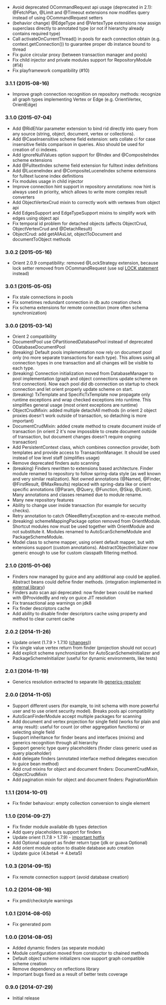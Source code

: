 * Avoid deprecated OCommandRequest api usage (deprecated in 2.1): 
@FetchPlan, @Limit and @Timeout extensions now modifies query instead of using OCommandRequest setters
* (behavior change) @EdgeType and @VertexType extensions now assign superclass directly to annotated type (or not if hierarchy already contains required type)
* Call activateOnCurrentThread() in pools for each connection obtain (e.g. context.getConnection()) to guarantee proper db instance bound to thread
* Fix guice circular proxy (between transaction manager and pools)
* Fix child injector and private modules support for RepositoryModule (#14)
* Fix playframework compatibility (#10)

### 3.1.1 (2015-08-16)
* Improve graph connection recognition on repository methods: recognize all graph types implementing Vertex or Edge (e.g. OrientVertex, OrientEdge)

### 3.1.0 (2015-07-04)
* Add @RidElVar parameter extension to bind rid directly into query from any source (string, object, document, vertex or collections).
* Add @CaseInsensitive scheme field extension: sets collate ci for case insensitive fields comparison in queries. Also should be used for creation of ci indexes.
* Add ignoreNullValues option support for @Index and @CompositeIndex scheme extensions
* Add @FulltextIndex scheme field extension for fulltext index definitions
* Add @LuceneIndex and @CompositeLuceneIndex scheme extensions for fulltext lucene index definitions
* Fix modules usage in child injector
* Improve connection hint support in repository annotations: now hint is always used in priority, which allows to write more complex result converters
* Add ObjectVertexCrud mixin to correctly work with vertexes from object api
* Add EdgesSupport and EdgeTypeSupport mixins to simplify work with edges using object api
* Fix temporal id problem for detached objects (affects ObjectCrud, ObjectVertexCrud and @DetachResult)
* ObjectCrud: add getAllAsList, objectToDocument and documentToObject methods

### 3.0.2 (2015-05-16)
* Orient 2.0.9 compatibility: removed @LockStrategy extension, because lock setter removed from OCommandRequest (use sql [LOCK statement](http://orientdb.com/docs/last/orientdb.wiki/SQL-Query.html) instead)

### 3.0.1 (2015-05-05)
* Fix stale connections in pools
* Fix sometimes redundant connection in db auto creation check
* Fix schema extensions for remote connection (more often schema synchronization)

### 3.0.0 (2015-03-14)
* Orient 2 compatibility
* DocumentPool use OPartitionedDatabasePool instead of deprecated ODatabaseDocumentPool
* (breaking) Default pools implementation now rely on document pool only (no more separate transactions for each type).
This allows using all connection types in one transaction and all changes will be visible to each type.
* (breaking) Connection initialization moved from DatabaseManager to pool implementation (graph and object
 connections update scheme on first connection). Now each pool did db connection on startup to check connection and
 let orient properly update scheme on start.
* (breaking) TxTemplate and SpecificTxTemplate now propagate only runtime exceptions and wrap checked exceptions
 into runtime. This simplifies general usage (most orient exceptions are runtime)
* ObjectCrudMixin: added multiple detachAll methods (in orient 2 object proxies doesn't work outside of transaction,
so detaching is more important)
* DocumentCrudMixin: added create method to create document inside of transaction (in orient 2 it's now impossible to
create document outside of transaction, but document changes doesn't require ongoing transaction)
* Add PersistentContext class, which combines connection provider, both templates and provide access to
TransactionManager. It should be used instead of low level staff (simplifies usage)
* Remove deprecated finders auto scanning
* (breaking) Finders rewritten to extensions based architecture. Finder module renamed to repository to follow spring-data
style (as well known and very similar realization). Not owned annotations (@Named, @Finder, @FirstResult, @MaxResults)
replaced with spring-data like or orient specific annotations (@Param, @Query, @Function, @Skip, @Limit).
Many annotations and classes renamed due to module rename.
* Many new repository features
* Ability to change user inside transaction (for example for security checks).
* Retry annotation to catch ONeedRetryException and re-execute method.
* (breaking) schemeMappingPackage option removed from OrientModule. Shortcut modules now must be used together with
OrientModule and not substitute it. Modules renamed to AutoScanSchemeModule and PackageSchemeModule.
* Model class to scheme mapper, using orient default mapper, but with extensions support (custom annotations).
AbstractObjectInitializer now generic enough to use for custom classpath filtering method.

### 2.1.0 (2015-01-06)
* Finders now managed by guice and any additional aop could be applied. Abstract beans could define finder methods.
(integration implemented in [external library](https://github.com/xvik/guice-ext-annotations))
* Finders auto scan api deprecated: now finder bean could be marked with @ProvidedBy and rely on guice JIT resolution
* Fix transactional aop warnings on jdk8
* Fix finder descriptors cache
* Add ability to disable finder descriptors cache using property and method to clear current cache

### 2.0.2 (2014-11-26)
* Update orient (1.7.9 > 1.7.10 ([changes](https://github.com/orientechnologies/orientdb/issues?q=is%3Aissue+milestone%3A1.7.10+is%3Aclosed)))
* Fix single value vertex return from finder (projection should not occur)
* Add explicit scheme synchronization for AutoScanSchemeInitializer and PackageSchemeInitializer (useful for dynamic environments, like tests)

### 2.0.1 (2014-11-19)
* Generics resolution extracted to separate lib [generics-resolver](https://github.com/xvik/generics-resolver)

### 2.0.0 (2014-11-05)
* Support different users (for example, to init schema with more powerful user and to use orient security model). Breaks pools api compatibility
* AutoScanFinderModule accept multiple packages for scanning
* Add document and vertex projection for single field (works for plain and array result): useful for count (or other aggregation functions) or selecting single field
* Support inheritance for finder beans and interfaces (mixins) and generics recognition through all hierarchy
* Support generic type query placeholders (finder class generic used as query placeholder)
* Add delegate finders (annotated interface method delegates execution to guice bean method)
* Add crud mixins for object and document finders: DocumentCrudMixin, ObjectCrudMixin
* Add pagination mixin for object and document finders: PaginationMixin  

### 1.1.1 (2014-10-01)
* Fix finder behaviour: empty collection conversion to single element

### 1.1.0 (2014-09-27)
* Fix finder module available db types detection
* Add query placeholders support for finders
* Update orient (1.7.8 > 1.7.9) - [important hotfix](https://groups.google.com/forum/#!topic/orient-database/vPF85I5Blts)
* Add Optional support as finder return type (jdk or guava Optional)
* Add orient module option to disable database auto creation
* Update guice (4.beta4 -> 4.beta5)

### 1.0.3 (2014-09-15)

* Fix remote connection support (avoid database creation)

### 1.0.2 (2014-08-16)

* Fix pmd/checkstyle warnings

### 1.0.1 (2014-08-05)

* Fix generated pom

### 1.0.0 (2014-08-05)

* Added dynamic finders (as separate module)
* Module configuration moved from constructor to chained methods
* Default object scheme initializers now support graph compatible scheme creation
* Remove dependency on reflections library 
* Important bugs fixed as a result of better tests coverage

### 0.9.0 (2014-07-29)

* Initial release